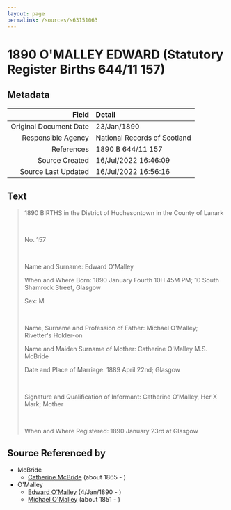 ```yaml
---
layout: page
permalink: /sources/s63151063
---
```


# 1890 O'MALLEY EDWARD (Statutory Register Births 644/11 157)

## Metadata

Field | Detail
---:|:---
Original Document Date | 23/Jan/1890
Responsible Agency | National Records of Scotland
References | 1890 B 644/11 157
Source Created | 16/Jul/2022 16:46:09
Source Last Updated | 16/Jul/2022 16:56:16

## Text

> 1890 BIRTHS in the District of Huchesontown in the County of Lanark
>
> <br/>
>
> No. 157
>
> <br/>
>
> Name and Surname: Edward O'Malley
>
> When and Where Born: 1890 January Fourth 10H 45M PM; 10 South Shamrock Street, Glasgow
>
> Sex: M
>
> <br/>
>
> Name, Surname and Profession of Father: Michael O'Malley; Rivetter's Holder-on
>
> Name and Maiden Surname of Mother: Catherine O'Malley M.S. McBride
>
> Date and Place of Marriage: 1889 April 22nd; Glasgow
>
> <br/>
>
> Signature and Qualification of Informant: Catherine O'Malley, Her X Mark; Mother
>
> <br/>
>
> When and Where Registered: 1890 January 23rd at Glasgow
>

## Source Referenced by

* McBride
  * [Catherine McBride](../people/@24941331@-catherine-mcbride-b1865-d.md) (about 1865 - )
* O'Malley
  * [Edward O'Malley](../people/@76741424@-edward-o'malley-b1890-1-4-d.md) (4/Jan/1890 - )
  * [Michael O'Malley](../people/@34933754@-michael-o'malley-b1851-d.md) (about 1851 - )
